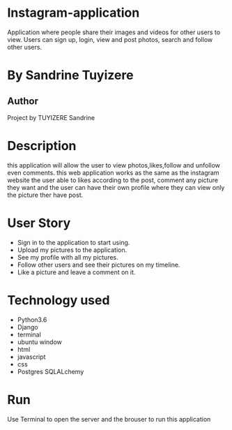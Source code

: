# Instagram-application

Application  where people share their images and videos for other users to view. Users can sign up, login, view and post photos, search and follow other users.

# By Sandrine Tuyizere

## Author
Project by TUYIZERE Sandrine

# Description

this application will allow the user to view photos,likes,follow and unfollow even comments. this web application works as the same as the instagram website the user able to likes according to the post, comment any picture they want and the user can have their own profile where they can view only the picture ther have post.

# User Story

* Sign in to the application to start using.
* Upload my pictures to the application.
* See my profile with all my pictures.
* Follow other users and see their pictures on my timeline.
* Like a picture and leave a comment on it.

# Technology used
* Python3.6
* Django
* terminal
* ubuntu window
* html
* javascript
* css
* Postgres SQLALchemy

# Run

Use Terminal to open the server and the brouser to run this application